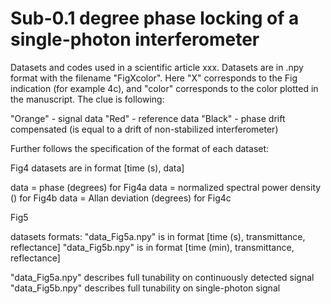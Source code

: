 # Sub-0.1 degree phase locking of a single-photon interferometer
Datasets and codes used in a scientific article xxx. Datasets are in .npy format with the filename "FigXcolor". Here "X" corresponds to the Fig indication (for example 4c), and "color" corresponds to the color plotted in the manuscript. The clue is following:

"Orange" - signal data
"Red" - reference data
"Black" - phase drift compensated (is equal to a drift of non-stabilized interferometer)

Further follows the specification of the format of each dataset:

Fig4
datasets are in format [time (s), data]

data = phase (degrees) for Fig4a
data = normalized spectral power density () for Fig4b
data = Allan deviation (degrees) for Fig4c

Fig5

datasets formats:
"data_Fig5a.npy" is in format [time (s), transmittance, reflectance]
"data_Fig5b.npy" is in format [time (min), transmittance, reflectance]

"data_Fig5a.npy" describes full tunability on continuously detected signal
"data_Fig5b.npy" describes full tunability on single-photon signal
